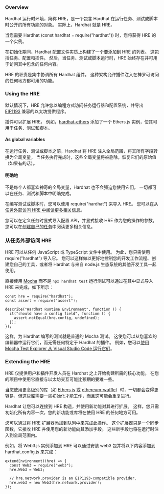 ### Overview
Hardhat 运行时环境，简称 HRE，是一个包含 Hardhat 在运行任务、测试或脚本时公开的所有功能的对象。 实际上，Hardhat 就是 HRE。

当您需要 Hardhat (const hardhat = require("hardhat")) 时，您将获得 HRE 的一个实例。

在初始化期间，Hardhat 配置文件实质上构建了一个要添加到 HRE 的列表。 这包括任务、配置和插件。 然后，当任务、测试或脚本运行时，HRE 始终存在并可用于访问其中包含的任何内容。

HRE 的职责是集中协调所有 Hardhat 组件。 这种架构允许插件注入在神罗可访问的任何地方都可用的功能。

### Using the HRE
默认情况下，HRE 允许您以编程方式访问任务运行器和配置系统，并导出 [EIP1193](https://eips.ethereum.org/EIPS/eip-1193) 兼容的以太坊提供程序。

插件可以扩展 HRE。 例如，[hardhat-ethers](https://github.com/NomicFoundation/hardhat/tree/main/packages/hardhat-ethers) 添加了一个 Ethers.js 实例，使其可用于任务、测试和脚本。

#### As global variables
在运行任务、测试或脚本之前，Hardhat 将 HRE 注入全局范围，将其所有字段转换为全局变量。 当任务执行完成时，这些全局变量将被删除，恢复它们的原始值（如果有的话）。

#### 明确地
不是每个人都喜欢神奇的全局变量，Hardhat 也不会强迫您使用它们。 一切都可以在任务、测试和脚本中明确完成。

在编写测试或脚本时，您可以使用 require("hardhat") 来导入 HRE。 您可以在从[任务外部访问 HRE 中阅读更多相关信息](https://hardhat.org/hardhat-runner/docs/advanced/hardhat-runtime-environment#accessing-the-hre-from-outside-a-task)。

您可以在定义任务时显式导入配置 API，并显式接收 HRE 作为您的操作的参数。 您可以在[创建自己的任务](https://hardhat.org/hardhat-runner/docs/advanced/create-task)中阅读更多相关信息。

### 从任务外部访问 HRE
HRE 可以从任何 JavaScript 或 TypeScript 文件中使用。 为此，您只需使用 require("hardhat") 导入它。 您可以这样做以更好地控制您的开发工作流程、创建您自己的工具，或者将 Hardhat 与来自 node.js 生态系统的其他开发工具一起使用。

直接使用 [Mocha](https://www.npmjs.com/package/mocha) 而不是 `npx hardhat test` 运行测试可以通过在其中显式导入 HRE 来完成，如下所示：
```
const hre = require("hardhat");
const assert = require("assert");

describe("Hardhat Runtime Environment", function () {
  it("should have a config field", function () {
    assert.notEqual(hre.config, undefined);
  });
});
```

这样，为 Hardhat 编写的测试就是普通的 Mocha 测试。 这使您可以从您喜欢的编辑器中运行它们，而无需任何特定于 Hardhat 的插件。 例如，您可以[使用 Mocha Test Explorer 从 Visual Studio Code 运行它们](https://hardhat.org/hardhat-runner/docs/advanced/vscode-tests)。

###  Extending the HRE
HRE 仅提供用户和插件开发人员在 Hardhat 之上开始构建所需的核心功能。 在您的项目中使用它直接与以太坊交互可能比预期的要难一些。

当您使用更高级别的库（如 [Ethers.js](https://docs.ethers.io/) 或 [ethereum-waffle](https://www.npmjs.com/package/ethereum-waffle)）时，一切都会变得更容易，但这些库需要一些初始化才能工作，而且这可能会重复进行。

Hardhat 让您可以连接到 HRE 构造，并使用新功能对其进行扩展。 这样，您只需初始化所有内容一次，您的新功能或库将在使用 HRE 的任何地方可用。

您可以通过将 HRE 扩展器添加到队列中来完成此操作。 这个扩展器只是一个同步函数，它接收 HRE 并使用您的新功能向其添加字段。 这些新字段也将在运行时注入到全局范围内。

例如，将 Web3.js 实例添加到 HRE 可以通过安装 web3 包并将以下内容添加到 hardhat.config.js 来完成：
```
extendEnvironment((hre) => {
  const Web3 = require("web3");
  hre.Web3 = Web3;

  // hre.network.provider is an EIP1193-compatible provider.
  hre.web3 = new Web3(hre.network.provider);
});
```
